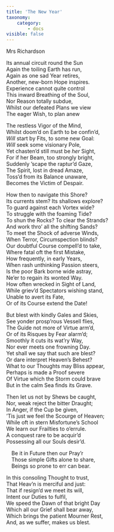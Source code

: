 ```yaml
---
title: 'The New Year'
taxonomy:
    category:
        - docs
visible: false
---
```


<div class="author">Mrs Richardson</div>

Its annual circuit round the Sun  
Again the toiling Earth has run,  
Again as one sad Year retires,  
Another, new-born Hope inspires.  
Experience cannot quite control  
This inward Breathing of the Soul,  
Nor Reason totally subdue,  
Whilst our defeated Plans we view  
The eager Wish, to plan anew  
  
The restless Vigor of the Mind,  
Whilst doom’d on Earth to be confin’d,  
*Will* start by Fits, to some new Goal:  
*Will* seek some visionary Pole,  
Yet chasten’d still must be *her* Sight,  
For if her Beam, too strongly bright,  
Suddenly ’scape the raptur’d Gaze,  
The Spirit, lost in dread Amaze,  
Toss’d from its Balance unaware,  
Becomes the Victim of Despair.  
  
How then to navigate this Shore?  
Its currents stem? Its shallows explore?  
To guard against each Vortex wide?  
To struggle with the foaming Tide?  
To shun the Rocks? To clear the Strands?  
And work thro’ all the shifting Sands?  
To meet the Shock of adverse Winds,  
When Terror, Circumspection blinds?  
Our doubtful Course compell’d to take,  
Where fatal oft the first Mistake,  
How frequently, in early Years,  
When rash unthinking Passion steers,  
Is the poor Bark borne wide astray,  
Ne’er to regain its wonted Way.  
How often wrecked in Sight of Land,  
While griev’d Spectators wishing stand,  
Unable to avert its Fate,  
Or of its Course extend the Date!  
  
But blest with kindly Gales and Skies,  
See yonder prosp’rous Vessell flies,  
The Guide not more of Virtue arm’d,  
Or of its Risques by Fear alarm’d;  
Smoothly it cuts its wat’ry Way,  
Nor ever meets one frowning Day.  
Yet shall we say that such are blest?  
Or dare interpret Heaven’s Behest?  
What to our Thoughts may Bliss appear,  
Perhaps is made a Proof severe  
Of Virtue which the Storm could brave  
But in the calm Sea finds its Grave.  
  
Then let us not by Shews be caught,  
Nor, weak reject the bitter Draught;  
In Anger, if the Cup be given,  
’Tis just we feel the Scourge of Heaven;  
While oft in stern Misfortune’s School  
We learn our Frailties to o’errule.  
A conquest rare to be acquir’d  
Possessing all our Souls desir’d.  
  
&emsp;Be it in Future then our Pray’r  
&emsp;Those simple Gifts alone to share,  
&emsp;Beings so prone to err can bear.  
  
In this consoling Thought to trust,  
That Heav’n is merciful and just:  
That if resign’d we meet its will,  
Intent our Duties to fulfil,  
We speed the Dawn of that bright Day  
Which all our Grief shall bear away,  
Which brings the patient Mourner Rest,  
And, as we suffer, makes us blest.